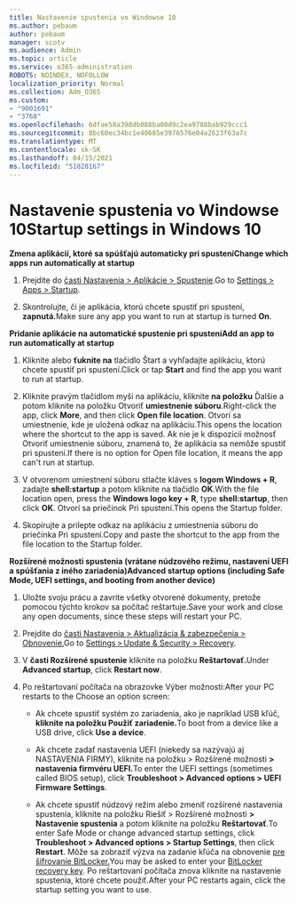 ```yaml
---
title: Nastavenie spustenia vo Windowse 10
ms.author: pebaum
author: pebaum
manager: scotv
ms.audience: Admin
ms.topic: article
ms.service: o365-administration
ROBOTS: NOINDEX, NOFOLLOW
localization_priority: Normal
ms.collection: Adm_O365
ms.custom:
- "9001691"
- "3768"
ms.openlocfilehash: 6dfae58a398db088ba00d9c2ea9788bab929ccc1
ms.sourcegitcommit: 8bc60ec34bc1e40685e3976576e04a2623f63a7c
ms.translationtype: MT
ms.contentlocale: sk-SK
ms.lasthandoff: 04/15/2021
ms.locfileid: "51828167"
---
```

# <a name="startup-settings-in-windows-10"></a><span data-ttu-id="a52a2-102">Nastavenie spustenia vo Windowse 10</span><span class="sxs-lookup"><span data-stu-id="a52a2-102">Startup settings in Windows 10</span></span>

<span data-ttu-id="a52a2-103">**Zmena aplikácií, ktoré sa spúšťajú automaticky pri spustení**</span><span class="sxs-lookup"><span data-stu-id="a52a2-103">**Change which apps run automatically at startup**</span></span>

1. <span data-ttu-id="a52a2-104">Prejdite do [časti Nastavenia > Aplikácie > Spustenie](ms-settings:startupapps?activationSource=GetHelp).</span><span class="sxs-lookup"><span data-stu-id="a52a2-104">Go to [Settings > Apps > Startup](ms-settings:startupapps?activationSource=GetHelp).</span></span>

2. <span data-ttu-id="a52a2-105">Skontrolujte, či je aplikácia, ktorú chcete spustiť pri spustení, **zapnutá.**</span><span class="sxs-lookup"><span data-stu-id="a52a2-105">Make sure any app you want to run at startup is turned **On**.</span></span>

<span data-ttu-id="a52a2-106">**Pridanie aplikácie na automatické spustenie pri spustení**</span><span class="sxs-lookup"><span data-stu-id="a52a2-106">**Add an app to run automatically at startup**</span></span>

1. <span data-ttu-id="a52a2-107">Kliknite alebo **ťuknite na** tlačidlo Štart a vyhľadajte aplikáciu, ktorú chcete spustiť pri spustení.</span><span class="sxs-lookup"><span data-stu-id="a52a2-107">Click or tap **Start** and find the app you want to run at startup.</span></span>

2. <span data-ttu-id="a52a2-108">Kliknite pravým tlačidlom myši na aplikáciu, kliknite **na položku** Ďalšie a potom kliknite na položku Otvoriť **umiestnenie súboru**.</span><span class="sxs-lookup"><span data-stu-id="a52a2-108">Right-click the app, click **More**, and then click **Open file location**.</span></span> <span data-ttu-id="a52a2-109">Otvorí sa umiestnenie, kde je uložená odkaz na aplikáciu.</span><span class="sxs-lookup"><span data-stu-id="a52a2-109">This opens the location where the shortcut to the app is saved.</span></span> <span data-ttu-id="a52a2-110">Ak nie je k dispozícii možnosť Otvoriť umiestnenie súboru, znamená to, že aplikácia sa nemôže spustiť pri spustení.</span><span class="sxs-lookup"><span data-stu-id="a52a2-110">If there is no option for Open file location, it means the app can't run at startup.</span></span>

3. <span data-ttu-id="a52a2-111">V otvorenom umiestnení súboru stlačte kláves s **logom Windows + R**, zadajte **shell:startup** a potom kliknite na tlačidlo **OK**.</span><span class="sxs-lookup"><span data-stu-id="a52a2-111">With the file location open, press the **Windows logo key  + R**, type **shell:startup**, then click **OK**.</span></span> <span data-ttu-id="a52a2-112">Otvorí sa priečinok Pri spustení.</span><span class="sxs-lookup"><span data-stu-id="a52a2-112">This opens the Startup folder.</span></span>

4. <span data-ttu-id="a52a2-113">Skopírujte a prilepte odkaz na aplikáciu z umiestnenia súboru do priečinka Pri spustení.</span><span class="sxs-lookup"><span data-stu-id="a52a2-113">Copy and paste the shortcut to the app from the file location to the Startup folder.</span></span>

<span data-ttu-id="a52a2-114">**Rozšírené možnosti spustenia (vrátane núdzového režimu, nastavení UEFI a spúšťania z iného zariadenia)**</span><span class="sxs-lookup"><span data-stu-id="a52a2-114">**Advanced startup options (including Safe Mode, UEFI settings, and booting from another device)**</span></span>

1. <span data-ttu-id="a52a2-115">Uložte svoju prácu a zavrite všetky otvorené dokumenty, pretože pomocou týchto krokov sa počítač reštartuje.</span><span class="sxs-lookup"><span data-stu-id="a52a2-115">Save your work and close any open documents, since these steps will restart your PC.</span></span>

2. <span data-ttu-id="a52a2-116">Prejdite do [časti Nastavenia > Aktualizácia & zabezpečenia > Obnovenie.](ms-settings:recovery?activationSource=GetHelp)</span><span class="sxs-lookup"><span data-stu-id="a52a2-116">Go to [Settings > Update & Security > Recovery](ms-settings:recovery?activationSource=GetHelp).</span></span>

3. <span data-ttu-id="a52a2-117">V **časti Rozšírené spustenie** kliknite na položku **Reštartovať.**</span><span class="sxs-lookup"><span data-stu-id="a52a2-117">Under **Advanced startup**, click **Restart now**.</span></span> 

4. <span data-ttu-id="a52a2-118">Po reštartovaní počítača na obrazovke Výber možnosti:</span><span class="sxs-lookup"><span data-stu-id="a52a2-118">After your PC restarts to the Choose an option screen:</span></span>

    - <span data-ttu-id="a52a2-119">Ak chcete spustiť systém zo zariadenia, ako je napríklad USB kľúč, **kliknite na položku Použiť zariadenie.**</span><span class="sxs-lookup"><span data-stu-id="a52a2-119">To boot from a device like a USB drive, click **Use a device**.</span></span>

    - <span data-ttu-id="a52a2-120">Ak chcete zadať nastavenia UEFI (niekedy sa nazývajú aj NASTAVENIA FIRMY), kliknite na položku > Rozšírené možnosti **> nastavenia firmvéru UEFI.**</span><span class="sxs-lookup"><span data-stu-id="a52a2-120">To enter the UEFI settings (sometimes called BIOS setup), click **Troubleshoot > Advanced options > UEFI Firmware Settings**.</span></span> 

    - <span data-ttu-id="a52a2-121">Ak chcete spustiť núdzový režim alebo zmeniť rozšírené nastavenia spustenia, kliknite na položku Riešiť > Rozšírené možnosti **> Nastavenie spustenia** a potom kliknite na položku **Reštartovať**.</span><span class="sxs-lookup"><span data-stu-id="a52a2-121">To enter Safe Mode or change advanced startup settings, click **Troubleshoot > Advanced options > Startup Settings**, then click **Restart**.</span></span> <span data-ttu-id="a52a2-122">Môže sa zobraziť výzva na zadanie kľúča na obnovenie [pre šifrovanie BitLocker.](https://support.microsoft.com/help/4026181/windows-10-find-my-bitlocker-recovery-key)</span><span class="sxs-lookup"><span data-stu-id="a52a2-122">You may be asked to enter your [BitLocker recovery key](https://support.microsoft.com/help/4026181/windows-10-find-my-bitlocker-recovery-key).</span></span> <span data-ttu-id="a52a2-123">Po reštartovaní počítača znova kliknite na nastavenie spustenia, ktoré chcete použiť.</span><span class="sxs-lookup"><span data-stu-id="a52a2-123">After your PC restarts again, click the startup setting you want to use.</span></span>